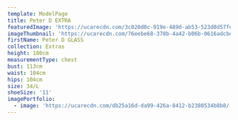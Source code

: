 ```yaml
---
template: ModelPage
title: Peter D EXTRA
featuredImage: 'https://ucarecdn.com/3c020d0c-919e-489d-ab53-523d0d57fe56/'
imageThumbnail: 'https://ucarecdn.com/76eebe68-378b-4a42-b06b-0616adcbe44b/'
firstName: Peter D GLASS
collection: Extras
height: 180cm
measurementType: chest
bust: 113cm
waist: 104cm
hips: 104cm
size: 34/L
shoeSize: '11'
imagePortfolio:
  - image: 'https://ucarecdn.com/db25a16d-da99-426a-8412-b2380534b8b8/'
---
```


